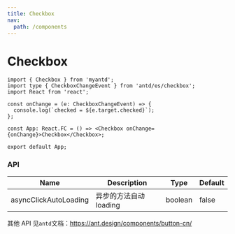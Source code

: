 ```yaml
---
title: Checkbox
nav:
  path: /components
---
```


# Checkbox

```tsx
import { Checkbox } from 'myantd';
import type { CheckboxChangeEvent } from 'antd/es/checkbox';
import React from 'react';

const onChange = (e: CheckboxChangeEvent) => {
  console.log(`checked = ${e.target.checked}`);
};

const App: React.FC = () => <Checkbox onChange={onChange}>Checkbox</Checkbox>;

export default App;
```

### API

| Name                  | Description            | Type    | Default |
| --------------------- | ---------------------- | ------- | ------- |
| asyncClickAutoLoading | 异步的方法自动 loading | boolean | false   |

其他 API 见`antd`文档：https://ant.design/components/button-cn/
